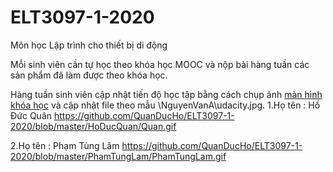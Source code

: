 # ELT3097-1-2020
Môn học Lập trình cho thiết bị di động

Mỗi sinh viên cần tự học theo khóa học MOOC và nộp bài hàng tuần các sản phẩm đã làm được theo khóa học.

Hàng tuần sinh viên cập nhật tiến độ học tập bằng cách chụp ảnh [màn hình khóa học](https://classroom.udacity.com/courses/ud851) và cập nhật file theo mẫu \NguyenVanA\udacity.jpg.
1.Họ tên : Hồ Đức Quân
https://github.com/QuanDucHo/ELT3097-1-2020/blob/master/HoDucQuan/Quan.gif

2.Họ tên : Phạm Tùng Lâm
https://github.com/QuanDucHo/ELT3097-1-2020/blob/master/PhamTungLam/PhamTungLam.gif